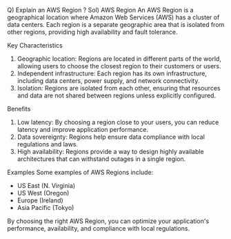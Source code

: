 Q) Explain an AWS Region ?
Sol)
AWS Region
An AWS Region is a geographical location where Amazon Web Services (AWS) has a cluster of data centers. Each region is a separate geographic area that is isolated from other regions, providing high availability and fault tolerance.

Key Characteristics
1. Geographic location: Regions are located in different parts of the world, allowing users to choose the closest region to their customers or users.
2. Independent infrastructure: Each region has its own infrastructure, including data centers, power supply, and network connectivity.
3. Isolation: Regions are isolated from each other, ensuring that resources and data are not shared between regions unless explicitly configured.

Benefits
1. Low latency: By choosing a region close to your users, you can reduce latency and improve application performance.
2. Data sovereignty: Regions help ensure data compliance with local regulations and laws.
3. High availability: Regions provide a way to design highly available architectures that can withstand outages in a single region.

Examples
Some examples of AWS Regions include:

- US East (N. Virginia)
- US West (Oregon)
- Europe (Ireland)
- Asia Pacific (Tokyo)

By choosing the right AWS Region, you can optimize your application's performance, availability, and compliance with local regulations.
